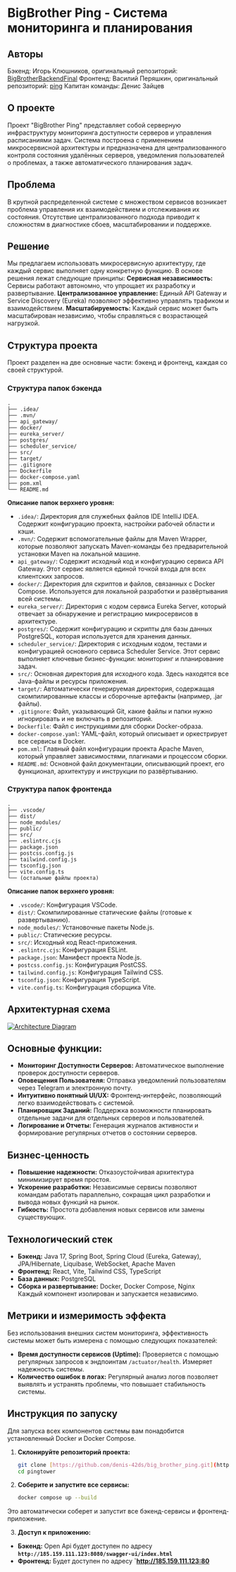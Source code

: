 # BigBrother Ping - Система мониторинга и планирования

## Авторы
Бэкенд: Игорь Клюшников, оригинальный репозиторий: [BigBrotherBackendFinal](https://gitlab.com/reinar4747/bigbrotherbackendfinal.git)
Фронтенд: Василий Перяшкин, оригинальный репозиторий: [ping](https://github.com/Excited669/ping.git)
Капитан команды: Денис Зайцев

## О проекте
Проект "BigBrother Ping" представляет собой серверную инфраструктуру мониторинга доступности серверов и управления расписаниями задач. Система построена с применением микросервисной архитектуры и предназначена для централизованного контроля состояния удалённых серверов, уведомления пользователей о проблемах, а также автоматического планирования задач.

## Проблема
В крупной распределенной системе с множеством сервисов возникает проблема управления их взаимодействием и отслеживания их состояния. Отсутствие централизованного подхода приводит к сложностям в диагностике сбоев, масштабировании и поддержке.

## Решение
Мы предлагаем использовать микросервисную архитектуру, где каждый сервис выполняет одну конкретную функцию. В основе решения лежат следующие принципы:
**Сервисная независимость:** Сервисы работают автономно, что упрощает их разработку и развертывание.
**Централизованное управление:** Единый API Gateway и Service Discovery (Eureka) позволяют эффективно управлять трафиком и взаимодействием.
**Масштабируемость:** Каждый сервис может быть масштабирован независимо, чтобы справляться с возрастающей нагрузкой.

## Структура проекта
Проект разделен на две основные части: бэкенд и фронтенд, каждая со своей структурой.

### Структура папок бэкенда
```text
.
├── .idea/
├── .mvn/
├── api_gateway/
├── docker/
├── eureka_server/
├── postgres/
├── scheduler_service/
├── src/
├── target/
├── .gitignore
├── Dockerfile
├── docker-compose.yaml
├── pom.xml
└── README.md
```
**Описание папок верхнего уровня:**
- `.idea/`: Директория для служебных файлов IDE IntelliJ IDEA. Содержит конфигурацию проекта, настройки рабочей области и кэши.
- `.mvn/`: Содержит вспомогательные файлы для Maven Wrapper, которые позволяют запускать Maven-команды без предварительной установки Maven на локальной машине.
- `api_gateway/`: Содержит исходный код и конфигурацию сервиса API Gateway. Этот сервис является единой точкой входа для всех клиентских запросов.
- `docker/`: Директория для скриптов и файлов, связанных с Docker Compose. Используется для локальной разработки и развёртывания всей системы.
- `eureka_server/`: Директория с кодом сервиса Eureka Server, который отвечает за обнаружение и регистрацию микросервисов в архитектуре.
- `postgres/`: Содержит конфигурацию и скрипты для базы данных PostgreSQL, которая используется для хранения данных.
- `scheduler_service/`: Директория с исходным кодом, тестами и конфигурацией основного сервиса Scheduler Service. Этот сервис выполняет ключевые бизнес-функции: мониторинг и планирование задач.
- `src/`: Основная директория для исходного кода. Здесь находятся все Java-файлы и ресурсы приложения.
- `target/`: Автоматически генерируемая директория, содержащая скомпилированные классы и сборочные артефакты (например, .jar файлы).
- `.gitignore`: Файл, указывающий Git, какие файлы и папки нужно игнорировать и не включать в репозиторий.
- `Dockerfile`: Файл с инструкциями для сборки Docker-образа.
- `docker-compose.yaml`: YAML-файл, который описывает и оркестрирует все сервисы в Docker.
- `pom.xml`: Главный файл конфигурации проекта Apache Maven, который управляет зависимостями, плагинами и процессом сборки.
- `README.md`: Основной файл документации, описывающий проект, его функционал, архитектуру и инструкции по развёртыванию.

### Структура папок фронтенда
```text
.
├── .vscode/
├── dist/
├── node_modules/
├── public/
├── src/
├── .eslintrc.cjs
├── package.json
├── postcss.config.js
├── tailwind.config.js
├── tsconfig.json
├── vite.config.ts
└── (остальные файлы проекта)
```
**Описание папок верхнего уровня:**
- `.vscode/`: Конфигурация VSCode.
- `dist/`: Скомпилированные статические файлы (готовые к развертыванию).
- `node_modules/`: Установочные пакеты Node.js.
- `public/`: Статические ресурсы.
- `src/`: Исходный код React-приложения.
- `.eslintrc.cjs`: Конфигурация ESLint.
- `package.json`: Манифест проекта Node.js.
- `postcss.config.js`: Конфигурация PostCSS.
- `tailwind.config.js`: Конфигурация Tailwind CSS.
- `tsconfig.json`: Конфигурация TypeScript.
- `vite.config.ts`: Конфигурация сборщика Vite.

## Архитектурная схема

[![Architecture Diagram](assets/project_architecture.png)](assets/project_architecture.png)

## Основные функции:
- **Мониторинг Доступности Серверов:** Автоматическое выполнение проверок доступности серверов.
- **Оповещения Пользователя:** Отправка уведомлений пользователям через Telegram и электронную почту.
- **Интуитивно понятный UI/UX:** Фронтенд-интерфейс, позволяющий легко взаимодействовать с системой.
- **Планировщик Заданий:** Поддержка возможности планировать отдельные задачи для отдельных серверов и пользователей.
- **Логирование и Отчеты:** Генерация журналов активности и формирование регулярных отчетов о состоянии серверов.

## Бизнес-ценность
* **Повышение надежности:** Отказоустойчивая архитектура минимизирует время простоя.
* **Ускорение разработки:** Независимые сервисы позволяют командам работать параллельно, сокращая цикл разработки и вывода новых функций на рынок.
* **Гибкость:** Простота добавления новых сервисов или замены существующих.

## Технологический стек
- **Бэкенд:** Java 17, Spring Boot, Spring Cloud (Eureka, Gateway), JPA/Hibernate, Liquibase, WebSocket, Apache Maven
- **Фронтенд:** React, Vite, Tailwind CSS, TypeScript
- **База данных:** PostgreSQL
- **Сборка и развертывание:** Docker, Docker Compose, Nginx
<br>Каждый компонент изолирован и запускается независимо.

## Метрики и измеримость эффекта
Без использования внешних систем мониторинга, эффективность системы может быть измерена с помощью следующих показателей:
* **Время доступности сервисов (Uptime):** Проверяется с помощью регулярных запросов к эндпоинтам `/actuator/health`. Измеряет надежность системы.
* **Количество ошибок в логах:** Регулярный анализ логов позволяет выявлять и устранять проблемы, что повышает стабильность системы.

## Инструкция по запуску
Для запуска всех компонентов системы вам понадобится установленный Docker и Docker Compose.

1.  **Склонируйте репозиторий проекта:**
    ```bash
    git clone [https://github.com/denis-42ds/big_brother_ping.git](https://github.com/denis-42ds/big_brother_ping.git)
    cd pingtower
    ```

2.  **Соберите и запустите все сервисы:**
    ```bash
    docker compose up --build
    ```
Это автоматически соберет и запустит все бэкенд-сервисы и фронтенд-приложение.

3.  **Доступ к приложению:**
- **Бэкенд:** Open Api будет доступен по адресу **`http://185.159.111.123:8080/swagger-ui/index.html`**
- **Фронтенд:**  Будет доступен по адресу **`http://185.159.111.123:80**
